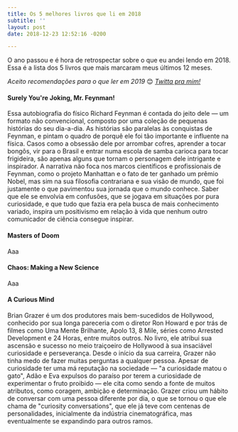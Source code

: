 ```yaml
---
title: Os 5 melhores livros que li em 2018
subtitle: ''
layout: post
date: 2018-12-23 12:52:16 -0200

---
```

O ano passou e é hora de retrospectar sobre o que eu andei lendo em 2018. Essa é a lista dos 5 livros que mais marcaram meus últimos 12 meses.

_Aceito recomendações para o que ler em 2019_ 😊 [_Twitta pra mim!_](https://twitter.com/jpfaraco)

#### Surely You're Joking, Mr. Feynman!

Essa autobiografia do físico Richard Feynman é contada do jeito dele — um formato não convencional, composto por uma coleção de pequenas histórias do seu dia-a-dia. As histórias são paralelas às conquistas de Feynman, e pintam o quadro de porquê ele foi tão importante e influente na física. Casos como a obsessão dele por arrombar cofres, aprender a tocar bongôs, vir para o Brasil e entrar numa escola de samba carioca para tocar frigideira, são apenas alguns que tornam o personagem dele intrigante e inspirador. A narrativa não foca nos marcos científicos e profissionais de Feynman, como o projeto Manhattan e o fato de ter ganhado um prêmio Nobel, mas sim na sua filosofia contrariana e sua visão de mundo, que foi justamente o que pavimentou sua jornada que o mundo conhece. Saber que ele se envolvia em confusões, que se jogava em situações por pura curiosidade, e que tudo que fazia era pela busca de mais conhecimento variado, inspira um positivismo em relação à vida que nenhum outro comunicador de ciência consegue inspirar.

#### Masters of Doom

Aaa

#### Chaos: Making a New Science

Aaa

#### A Curious Mind

Brian Grazer é um dos produtores mais bem-sucedidos de Hollywood, conhecido por sua longa pareceria com o diretor Ron Howard e por trás de filmes como Uma Mente Brilhante, Apolo 13, 8 Mile, séries como Arrested Development e 24 Horas, entre muitos outros. No livro, ele atribui sua ascensão e sucesso no meio traiçoeiro de Hollywood à sua insaciável curiosidade e perseverança. Desde o início da sua carreira, Grazer não tinha medo de fazer muitas perguntas a qualquer pessoa. Apesar de curiosidade ter uma má reputação na sociedade — "a curiosidade matou o gato", Adão e Eva expulsos do paraíso por terem a curiosidade de experimentar o fruto proibido — ele cita como sendo a fonte de muitos atributos, como coragem, ambição e determinação. Grazer criou um hábito de conversar com uma pessoa diferente por dia, o que se tornou o que ele chama de "curiosity conversations", que ele já teve com centenas de personalidades, inicialmente da indústria cinematográfica, mas eventualmente se expandindo para outros ramos.